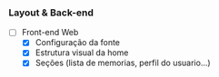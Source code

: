 ### Layout & Back-end

- [ ] Front-end Web
    - [x] Configuração da fonte
    - [x] Estrutura visual da home
    - [x] Seções (lista de memorias, perfil do usuario...)